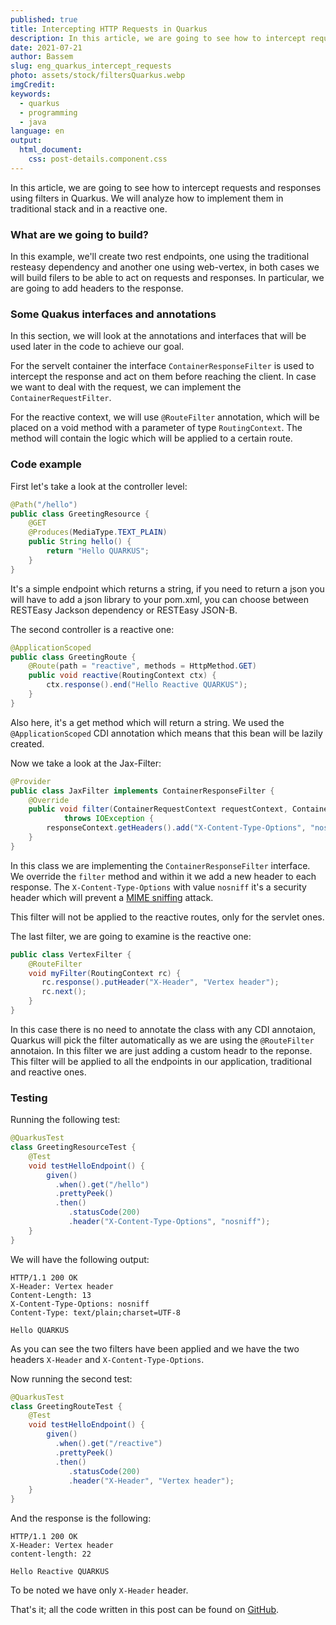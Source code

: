 ```yaml
---
published: true
title: Intercepting HTTP Requests in Quarkus
description: In this article, we are going to see how to intercept requests and responses using filters in Quarkus ...
date: 2021-07-21
author: Bassem
slug: eng_quarkus_intercept_requests
photo: assets/stock/filtersQuarkus.webp
imgCredit:
keywords:
  - quarkus
  - programming
  - java
language: en
output:
  html_document:
    css: post-details.component.css
---
```

In this article, we are going to see how to intercept requests and responses using filters in Quarkus. We will analyze how to implement them in traditional stack and in a reactive one.

### What are we going to build?

In this example, we'll create two rest endpoints, one using the traditional resteasy dependency and another one using web-vertex, in both cases we will build filers to be able to act on requests and responses. In particular, we are going to add headers to the response.

### Some Quakus interfaces and annotations

In this section, we will look at the annotations and interfaces that will be used later in the code to achieve our goal.

For the servelt container the interface `ContainerResponseFilter` is used to intercept the response and act on them before reaching the client. In case we want to deal with the request, we can implement the `ContainerRequestFilter`.

For the reactive context, we will use `@RouteFilter` annotation, which will be placed on a void method with a parameter of type `RoutingContext`. The method will contain the logic which will be applied to a certain route.

### Code example

First let's take a look at the controller level:

```java
@Path("/hello")
public class GreetingResource {
    @GET
    @Produces(MediaType.TEXT_PLAIN)
    public String hello() {
        return "Hello QUARKUS";
    }
}
```

It's a simple endpoint which returns a string, if you need to return a json you will have to add a json library to your pom.xml, you can choose between RESTEasy Jackson dependency or RESTEasy JSON-B.

The second controller is a reactive one:

```java
@ApplicationScoped
public class GreetingRoute {
    @Route(path = "reactive", methods = HttpMethod.GET)
    public void reactive(RoutingContext ctx) {
        ctx.response().end("Hello Reactive QUARKUS");
    }
}
```

Also here, it's a get method which will return a string. We used the `@ApplicationScoped` CDI annotation which means that this bean will be lazily created.

Now we take a look at the Jax-Filter:

```java
@Provider
public class JaxFilter implements ContainerResponseFilter {
    @Override
    public void filter(ContainerRequestContext requestContext, ContainerResponseContext responseContext)
            throws IOException {
        responseContext.getHeaders().add("X-Content-Type-Options", "nosniff");
    }
}
```

In this class we are implementing the `ContainerResponseFilter` interface. We override the `filter` method and within it we add a new header to each response. The `X-Content-Type-Options` with value `nosniff` it's a security header which will prevent a [MIME sniffing](https://developer.mozilla.org/en-US/docs/Web/HTTP/Basics_of_HTTP/MIME_types#mime_sniffing) attack.

This filter will not be applied to the reactive routes, only for the servlet ones.

The last filter, we are going to examine is the reactive one:

```java
public class VertexFilter {
    @RouteFilter
    void myFilter(RoutingContext rc) {
       rc.response().putHeader("X-Header", "Vertex header");
       rc.next(); 
    }
}
```

In this case there is no need to annotate the class with any CDI annotaion, Quarkus will pick the filter automatically as we are using the `@RouteFilter` annotaion. In this filter we are just adding a custom headr to the reponse.
This filter will be applied to all the endpoints in our application, traditional and reactive ones.

### Testing

Running the following test:

```java
@QuarkusTest
class GreetingResourceTest {
    @Test
    void testHelloEndpoint() {
        given()
          .when().get("/hello")
          .prettyPeek()
          .then()
             .statusCode(200)
             .header("X-Content-Type-Options", "nosniff");
    }
}
```

We will have the following output:

```log
HTTP/1.1 200 OK
X-Header: Vertex header
Content-Length: 13
X-Content-Type-Options: nosniff
Content-Type: text/plain;charset=UTF-8

Hello QUARKUS
```

As you can see the two filters have been applied and we have the two headers `X-Header` and `X-Content-Type-Options`.

Now running the second test:

```java
@QuarkusTest
class GreetingRouteTest {
    @Test
    void testHelloEndpoint() {
        given()
          .when().get("/reactive")
          .prettyPeek()
          .then()
             .statusCode(200)
             .header("X-Header", "Vertex header");
    }
}
```

And the response is the following:

```log
HTTP/1.1 200 OK
X-Header: Vertex header
content-length: 22

Hello Reactive QUARKUS
```

To be noted we have only `X-Header` header.

That's it; all the code written in this post can be found on [GitHub](https://github.com/s0l0c0ding/quarkus-tips/tree/main/filters-with-quarkus).
